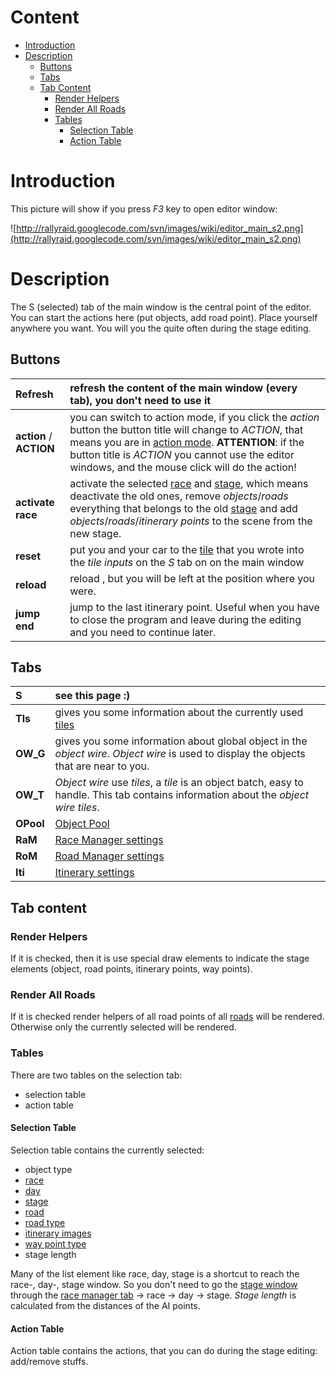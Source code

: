 # Content #
  * [Introduction](#Introduction.md)
  * [Description](#Description.md)
    * [Buttons](#Buttons.md)
    * [Tabs](#Tabs.md)
    * [Tab Content](#Tab_Content.md)
      * [Render Helpers](#Render_Helpers.md)
      * [Render All Roads](#Render_All_Roads.md)
      * [Tables](#Tables.md)
        * [Selection Table](#Selection_Table.md)
        * [Action Table](#Action_Table.md)

# Introduction #

This picture will show if you press _F3_ key to open editor window:

![http://rallyraid.googlecode.com/svn/images/wiki/editor_main_s2.png](http://rallyraid.googlecode.com/svn/images/wiki/editor_main_s2.png)

# Description #

The S (selected) tab of the main window is the central point of the editor. You can start the actions here (put objects, add road point). Place yourself anywhere you want. You will you the quite often during the stage editing.

## Buttons ##

| **Refresh** | refresh the content of the main window (every tab), you don't need to use it |
|:------------|:-----------------------------------------------------------------------------|
| **action** / **ACTION** | you can switch to action mode, if you click the _action_ button the button title will change to _ACTION_, that means you are in [action mode](Terminology#Action_Mode.md). **ATTENTION**: if the button title is _ACTION_ you cannot use the editor windows, and the mouse click will do the action! |
| **activate race** | activate the selected [race](Terminology#Race.md) and [stage](Terminology#Stage.md), which means deactivate the old ones, remove _objects_/_roads_ everything that belongs to the old [stage](Terminology#Stage.md) and add _objects_/_roads_/_itinerary points_ to the scene from the new stage. |
| **reset** | put you and your car to the [tile](Terminology#Earth_Tile.md) that you wrote into the _tile inputs_ on the _S_ tab on on the main window |
| **reload** | reload , but you will be left at the position where you were. |
| **jump end** | jump to the last itinerary point. Useful when you have to close the program and leave during the editing and you need to continue later. |


## Tabs ##

| **S** | see this page :) |
|:------|:-----------------|
| **Tls** | gives you some information about the currently used [tiles](Terminology#Earth_Tile.md) |
| **OW\_G** | gives you some information about global object in the _object wire_. _Object wire_ is used to display the objects that are near to you. |
| **OW\_T** | _Object wire_ use _tiles_, a _tile_ is an object batch, easy to handle. This tab contains information about the _object wire tiles_. |
| **OPool** | [Object Pool](EditorMainOpool.md) |
| **RaM** | [Race Manager settings](EditorMainRam.md) |
| **RoM** | [Road Manager settings](EditorMainRom.md) |
| **Iti** | [Itinerary settings](EditorMainIti.md) |

## Tab content ##

### Render Helpers ###
If it is checked, then it is use special draw elements to indicate the stage elements (object, road points, itinerary points, way points).

### Render All Roads ###
If it is checked render helpers of all road points of all [roads](Terminology#Road.md) will be rendered. Otherwise only the currently selected will be rendered.

### Tables ###

There are two tables on the selection tab:
  * selection table
  * action table

#### Selection Table ####
Selection table contains the currently selected:
  * object type
  * [race](Terminology#Race.md)
  * [day](Terminology#Day.md)
  * [stage](Terminology#Stage.md)
  * [road](Terminology#road.md)
  * [road type](EditorMainRom.md)
  * [itinerary images](EditorMainIti.md)
  * [way point type](EditorStageWp.md)
  * stage length

Many of the list element like race, day, stage is a shortcut to reach the race-, day-, stage window. So you don't need to go the [stage window](EditorStageGo.md) through the [race manager tab](EditorMainRam.md) -> race -> day -> stage.
_Stage length_ is calculated from the distances of the AI points.

#### Action Table ####
Action table contains the actions, that you can do during the stage editing: add/remove stuffs.